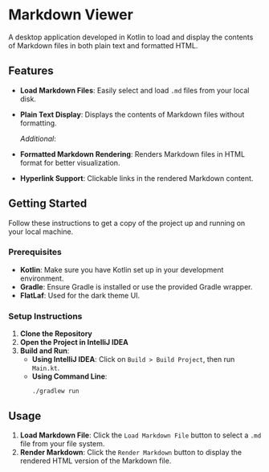 # Markdown Viewer

A desktop application developed in Kotlin to load and display the contents of Markdown files in both plain text and formatted HTML.

## Features

- **Load Markdown Files**: Easily select and load `.md` files from your local disk.
- **Plain Text Display**: Displays the contents of Markdown files without formatting.

   *Additional*:
- **Formatted Markdown Rendering**: Renders Markdown files in HTML format for better visualization.
- **Hyperlink Support**: Clickable links in the rendered Markdown content.

## Getting Started

Follow these instructions to get a copy of the project up and running on your local machine.

### Prerequisites
- **Kotlin**: Make sure you have Kotlin set up in your development environment.
- **Gradle**: Ensure Gradle is installed or use the provided Gradle wrapper.
- **FlatLaf**: Used for the dark theme UI.

### Setup Instructions
1. **Clone the Repository**
2. **Open the Project in IntelliJ IDEA**
3. **Build and Run**:
   - **Using IntelliJ IDEA**: Click on `Build > Build Project`, then run `Main.kt`.
   - **Using Command Line**:
     ```
     ./gradlew run
     ```

## Usage

1. **Load Markdown File**: Click the `Load Markdown File` button to select a `.md` file from your file system.
2. **Render Markdown**: Click the `Render Markdown` button to display the rendered HTML version of the Markdown file.
